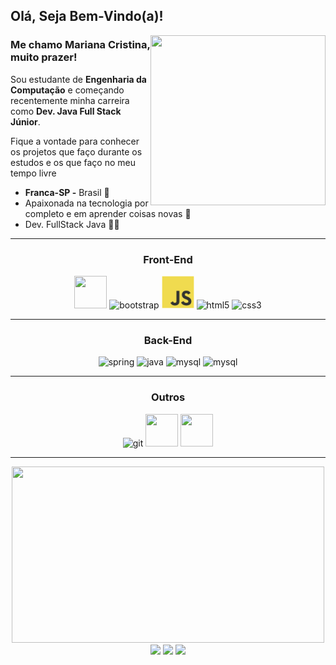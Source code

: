 <h2>Olá, Seja Bem-Vindo(a)!</h2>

<img align="right" src="https://i.imgur.com/5PdKl64.png" width="280" height="272">

<h3>Me chamo Mariana Cristina, muito prazer!</h3>
<p>Sou estudante de <b>Engenharia da Computação</b> e começando recentemente minha carreira como <b>Dev. Java Full Stack Júnior</b>.</p>
<p>Fique a vontade para conhecer os projetos que faço durante os estudos e os que faço no meu tempo livre</p>

- <b> Franca-SP -</b> Brasil 🏡
- Apaixonada na tecnologia por completo e em aprender coisas novas 💜
- Dev. FullStack Java 👩‍💻

<hr>

<div align="center">
<h3>Front-End</h3>
<img src="https://cdn.jsdelivr.net/gh/devicons/devicon/icons/angularjs/angularjs-plain.svg" width="52" height="52"/>
<img src="https://cdn.jsdelivr.net/gh/devicons/devicon/icons/bootstrap/bootstrap-plain.svg" alt="bootstrap" width="52" height="52"/>
<img src="https://raw.githubusercontent.com/devicons/devicon/master/icons/javascript/javascript-original.svg" alt="javascript" width="52" height="52"/>
<img src="https://cdn.jsdelivr.net/gh/devicons/devicon/icons/html5/html5-plain.svg" alt="html5" width="52" height="52"/>
<img src="https://cdn.jsdelivr.net/gh/devicons/devicon/icons/css3/css3-plain.svg" alt="css3" width="52" height="52"/>
<hr>
<h3>Back-End</h3>
<img src="https://www.vectorlogo.zone/logos/springio/springio-icon.svg" alt="spring" width="52" height="52"/>
<img src="https://cdn.jsdelivr.net/gh/devicons/devicon/icons/java/java-original.svg" alt="java" width="52" height="52"/>
<img src="https://cdn.jsdelivr.net/gh/devicons/devicon/icons/mysql/mysql-original.svg" alt="mysql" width="52" height="52"/>
<img src="https://cdn.jsdelivr.net/gh/devicons/devicon/icons/postgresql/postgresql-plain.svg" alt="mysql" width="52" height="52"/>
<hr>
<h3>Outros</h3>
<img src="https://www.vectorlogo.zone/logos/git-scm/git-scm-icon.svg" alt="git" width="52" height="52"/>
<img src="https://cdn.jsdelivr.net/gh/devicons/devicon/icons/trello/trello-plain.svg" width="52" height="52"/>
<img src="https://cdn.jsdelivr.net/gh/devicons/devicon/icons/heroku/heroku-plain.svg" width="52" height="52"/>
<hr>
<img width="500" height="282" src="https://i.imgur.com/ThQj11G.gif">
<div>
<a href="https://www.linkedin.com/in/mariana-campos-br/" target="_blank"><img src="https://img.shields.io/badge/LinkedIn-4FBDC8?style=for-the-badge&logo=LinkedIn&logoColor=white&link=https://www.linkedin.com/in/mariana-campos-br/"></a> <a href="https://api.whatsapp.com/send?phone=551691910506" target="_blank"><img src="https://img.shields.io/badge/Whatsapp-59007B?style=for-the-badge&logo=WhatsApp&logoColor=white&link=https://api.whatsapp.com/send?phone=551691910506"></a> <a href="mailto:marianacristinadecampos@gmail.com" target="_blank"><img src="https://img.shields.io/badge/Email-E346B9?style=for-the-badge&logo=Gmail&logoColor=white&link=mailto:marianacristinadecampos@gmail.com"></a>
</div>
</div>
